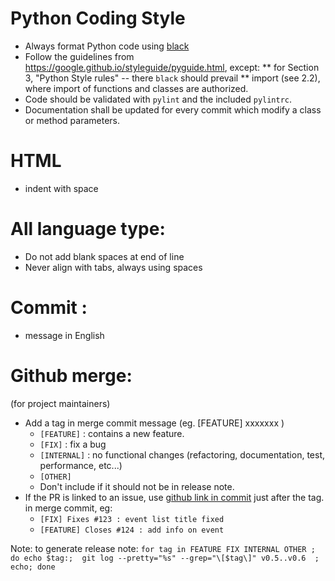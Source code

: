 
# Python Coding Style
 * Always format Python code using [black](https://github.com/psf/black) 
 * Follow the guidelines from https://google.github.io/styleguide/pyguide.html, except:
 ** for Section 3, "Python Style rules" -- there `black` should prevail
 ** import (see 2.2), where import of functions and classes are authorized.
 * Code should be validated with `pylint` and the included `pylintrc`. 
 * Documentation shall be updated for every commit which modify a class or method parameters.

# HTML
 * indent with space

# All language type:
 * Do not add blank spaces at end of line
 * Never align with tabs, always using spaces

# Commit :
 * message in English
 
# Github merge: 
(for project maintainers)
 * Add a tag in merge commit message (eg. [FEATURE] xxxxxxx )
   * `[FEATURE]` : contains a new feature.
   * `[FIX]` : fix a bug 
   * `[INTERNAL]` : no functional changes (refactoring, documentation, test, performance, etc...)
   * `[OTHER]`
   * Don't include if it should not be in release note.
 * If the PR is linked to an issue, use [github link in commit](https://help.github.com/en/github/managing-your-work-on-github/linking-a-pull-request-to-an-issue#linking-a-pull-request-to-an-issue-using-a-keyword) just after the tag. in merge commit, eg:
   * `[FIX] Fixes #123 : event list title fixed`
   * `[FEATURE] Closes #124 : add info on event`

Note: to generate release note:
``` for tag in FEATURE FIX INTERNAL OTHER ; do echo $tag:;  git log --pretty="%s" --grep="\[$tag\]" v0.5..v0.6  ; echo; done ```
